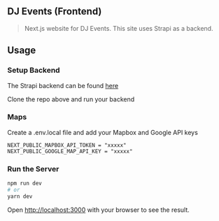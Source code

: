 ## DJ Events (Frontend)

> Next.js website for DJ Events. This site uses Strapi as a backend.

## Usage

### Setup Backend

The Strapi backend can be found [here](https://github.com/CAVASOL/dj-events-backend)

Clone the repo above and run your backend

### Maps

Create a .env.local file and add your Mapbox and Google API keys

```
NEXT_PUBLIC_MAPBOX_API_TOKEN = "xxxxx"
NEXT_PUBLIC_GOOGLE_MAP_API_KEY = "xxxxx"
```

### Run the Server

```bash
npm run dev
# or
yarn dev
```

Open [http://localhost:3000](http://localhost:3000) with your browser to see the result.
